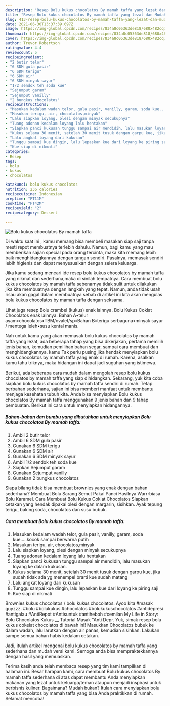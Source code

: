 ```yaml
---
description: "Resep Bolu kukus chocolatos By mamah taffa yang lezat dan Mudah Dibuat"
title: "Resep Bolu kukus chocolatos By mamah taffa yang lezat dan Mudah Dibuat"
slug: 413-resep-bolu-kukus-chocolatos-by-mamah-taffa-yang-lezat-dan-mudah-dibuat
date: 2021-06-30T13:37:39.697Z
image: https://img-global.cpcdn.com/recipes/834a8c05363de818/680x482cq70/bolu-kukus-chocolatos-by-mamah-taffa-foto-resep-utama.jpg
thumbnail: https://img-global.cpcdn.com/recipes/834a8c05363de818/680x482cq70/bolu-kukus-chocolatos-by-mamah-taffa-foto-resep-utama.jpg
cover: https://img-global.cpcdn.com/recipes/834a8c05363de818/680x482cq70/bolu-kukus-chocolatos-by-mamah-taffa-foto-resep-utama.jpg
author: Trevor Robertson
ratingvalue: 4.4
reviewcount: 5
recipeingredient:
- "2 butir telor"
- "6 SDM gula pasir"
- "6 SDM terigu"
- "6 SDM air"
- "6 SDM minyak sayur"
- "1/2 sendok teh soda kue"
- "Sejumput garam"
- "Sejumput vanilly"
- "2 bungkus chocolatos"
recipeinstructions:
- "Masukan kedalam wadah telor, gula pasir, vanilly, garam, soda kue.....kocok sampai berwarna putih"
- "Masukan terigu, air, chocolatos,minyak"
- "Lalu siapkan loyang, olesi dengan minyak secukupnya"
- "Tuang adonan kedalam loyang lalu hentakan"
- "Siapkan panci kukusan tunggu sampai air mendidih, lalu masukan loyang ke dalam kukusan."
- "Kukus selama 30 menit, setelah 30 menit tusuk dengan garpu kue, jika sudah tidak ada yg menempel brarti kue sudah matang"
- "Lalu angkat loyang dari kukusan"
- "Tunggu sampai kue dingin, lalu lepaskan kue dari loyang ke piring saji"
- "Kue siap di nikmati"
categories:
- Resep
tags:
- bolu
- kukus
- chocolatos

katakunci: bolu kukus chocolatos 
nutrition: 236 calories
recipecuisine: Indonesian
preptime: "PT11M"
cooktime: "PT42M"
recipeyield: "2"
recipecategory: Dessert

---
```



![Bolu kukus chocolatos By mamah taffa](https://img-global.cpcdn.com/recipes/834a8c05363de818/680x482cq70/bolu-kukus-chocolatos-by-mamah-taffa-foto-resep-utama.jpg)

Di waktu  saat ini , kamu memang bisa membeli masakan siap saji tanpa mesti repot membuatnya terlebih dahulu. Namun, bagi kamu yang mau memberikan sajian special pada orang tercinta, maka kita memang lebih baik menghidangkannya dengan tangan sendiri. Pasalnya, memasak sendiri lebih higienis dan dapat menyesuaikan dengan selera keluarga.

Jika kamu sedang mencari ide resep bolu kukus chocolatos by mamah taffa yang nikmat dan sederhana,maka di sinilah tempatnya. Cara membuat bolu kukus chocolatos by mamah taffa  sebenarnya tidak sulit untuk dilakukan jika kita membuatnya dengan langkah yang tepat. Namun, anda tidak usah risau akan gagal dalam membuatnya 
sebab di artikel ini kita akan mengulas bolu kukus chocolatos by mamah taffa dengan seksama.  

Lihat juga resep Bolu crambel (kukus) enak lainnya. Bolu Kukus Coklat Chocolatos enak lainnya. Bahan A•telur ayam•chocolatos•TBM/ovalet/sp•Bahan B•terigu serbaguna•minyak sayur / mentega leleh•susu kental manis.

Nah untuk kamu yang akan memasak bolu kukus chocolatos by mamah taffa yang lezat, ada beberapa tahap yang bisa dikerjakan, pertama memilih jenis bahan, kemudian pemilihan bahan segar, sampai cara membuat dan menghidangkannya. kamu Tak perlu pusing jika hendak menyiapkan bolu kukus chocolatos by mamah taffa yang enak di rumah. Karena, asalkan kamu  tahu triknya, maka hidangan ini dapat jadi suguhan yang istimewa.

Berikut, ada beberapa cara mudah dalam mengolah resep bolu kukus chocolatos by mamah taffa yang siap dihidangkan. Sekarang, yuk kita coba siapkan bolu kukus chocolatos by mamah taffa sendiri di rumah. Tetap berbahan sederhana, sajian ini bisa memberi manfaat untuk membantu menjaga kesehatan tubuh kita. Anda bisa menyiapkan Bolu kukus chocolatos By mamah taffa menggunakan 9 jenis bahan dan 9 tahap pembuatan. Berikut ini cara untuk menyiapkan hidangannya.

<!--inarticleads1-->

##### Bahan-bahan dan bumbu yang dibutuhkan untuk menyiapkan Bolu kukus chocolatos By mamah taffa:

1. Ambil 2 butir telor
1. Ambil 6 SDM gula pasir
1. Gunakan 6 SDM terigu
1. Gunakan 6 SDM air
1. Gunakan 6 SDM minyak sayur
1. Ambil 1/2 sendok teh soda kue
1. Siapkan Sejumput garam
1. Gunakan Sejumput vanilly
1. Gunakan 2 bungkus chocolatos


Siapa bilang tidak bisa membuat brownies yang enak dengan bahan sederhana? Membuat Bolu Sarang Semut Pakai Panci Hasilnya Warrrbiasa Bolu Karamel. Cara Membuat Bolu Kukus Coklat Chocolatos Siapkan cetakan yang hendak dipakai olesi dengan margarin, sisihkan. Ayak tepung terigu, baking soda, chocolatos dan susu bubuk. 

<!--inarticleads2-->

##### Cara membuat Bolu kukus chocolatos By mamah taffa:

1. Masukan kedalam wadah telor, gula pasir, vanilly, garam, soda kue.....kocok sampai berwarna putih
1. Masukan terigu, air, chocolatos,minyak
1. Lalu siapkan loyang, olesi dengan minyak secukupnya
1. Tuang adonan kedalam loyang lalu hentakan
1. Siapkan panci kukusan tunggu sampai air mendidih, lalu masukan loyang ke dalam kukusan.
1. Kukus selama 30 menit, setelah 30 menit tusuk dengan garpu kue, jika sudah tidak ada yg menempel brarti kue sudah matang
1. Lalu angkat loyang dari kukusan
1. Tunggu sampai kue dingin, lalu lepaskan kue dari loyang ke piring saji
1. Kue siap di nikmati


Brownies kukus chocolatos / bolu kukus chocolatos. Ayoo kita #masak guyzzz. #bolu #bolukukus #chocolatos #bolukukuschocolatos #antidepresi #antigalau #AntiRepot #Antisuntuk #antiheboh #cemilan My Life in Story: Bolu Chocolatos Kukus __ Tutorial Masak &#34;Anti Depr. Yuk, simak resep bolu kukus cokelat chocolatos di bawah ini! Masukkan Chocolatos bubuk ke dalam wadah, lalu larutkan dengan air panas, kemudian sisihkan. Lakukan sampe semua bahan habis kedalam cetakan. 

Jadi, itulah artikel mengenai  bolu kukus chocolatos by mamah taffa  yang sederhana dan mudah versi kami. Semoga anda bisa mempraktekkannya dengan hasil yang memuaskan. 

Terima kasih anda telah membaca resep yang tim kami tampilkan di halaman ini. Besar harapan kami, cara membuat  Bolu kukus chocolatos By mamah taffa sederhana di atas dapat membantu Anda menyiapkan makanan yang lezat untuk keluarga/teman ataupun menjadi inspirasi untuk berbisnis kuliner. Bagaimana? Mudah bukan? Itulah cara menyiapkan bolu kukus chocolatos by mamah taffa yang bisa Anda praktikkan di rumah. Selamat mencoba!

